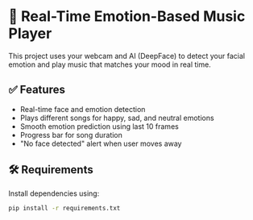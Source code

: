 # 🎵 Real-Time Emotion-Based Music Player

This project uses your webcam and AI (DeepFace) to detect your facial emotion and play music that matches your mood in real time.

## ✅ Features
- Real-time face and emotion detection
- Plays different songs for happy, sad, and neutral emotions
- Smooth emotion prediction using last 10 frames
- Progress bar for song duration
- "No face detected" alert when user moves away

## 🛠 Requirements
Install dependencies using:

```bash
pip install -r requirements.txt
